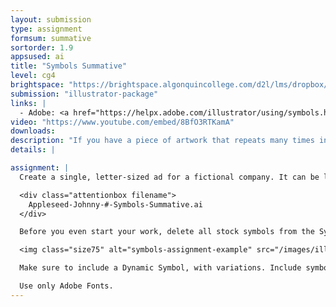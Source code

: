 ```yaml
---
layout: submission
type: assignment
formsum: summative
sortorder: 1.9
appsused: ai
title: "Symbols Summative"
level: cg4
brightspace: "https://brightspace.algonquincollege.com/d2l/lms/dropbox/user/folder_submit_files.d2l?db=292869&grpid=0&isprv=0&bp=0&ou=314350"
submission: "illustrator-package"
links: |
  - Adobe: <a href="https://helpx.adobe.com/illustrator/using/symbols.html#use_9_slice_scaling" title="Symbols" target="_blank">Symbols</a>
video: "https://www.youtube.com/embed/8BfO3RTKamA"
downloads:
description: "If you have a piece of artwork that repeats many times in your work, it's best to make a Symbol of it. The symbol can be edited, then all the instances you've used will update at once. You can even make colour variations with Dynamic Symbols."
details: |

assignment: |
  Create a single, letter-sized ad for a fictional company. It can be landscape or portrait orientation. Make sure to name your file like this from the outset:

  <div class="attentionbox filename">
    Appleseed-Johnny-#-Symbols-Summative.ai
  </div>

  Before you even start your work, delete all stock symbols from the Symbols panel. Go to the panel menu, then choose Select all unused. Delete them all. We want only your new, original symbols in the panel.

  <img class="size75" alt="symbols-assignment-example" src="/images/illustrator-symbols/symbols-assignment-examples.jpg">

  Make sure to include a Dynamic Symbol, with variations. Include symbols which are sprayed with the Symbol Sprayer tool.

  Use only Adobe Fonts.
---
```

